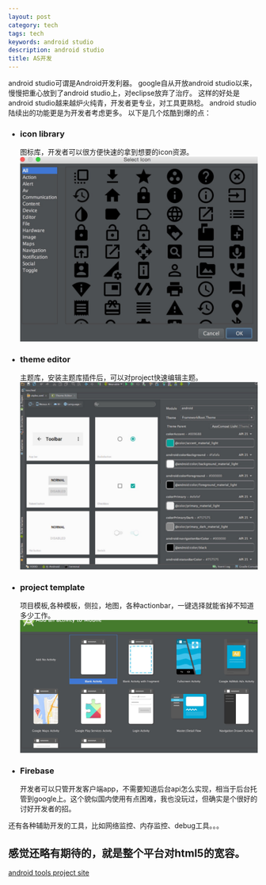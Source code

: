 ```yaml
---
layout: post
category: tech
tags: tech
keywords: android studio
description: android studio
title: AS开发
---
```


android studio可谓是Android开发利器。
google自从开放android studio以来，慢慢把重心放到了android studio上，对eclipse放弃了治疗。
这样的好处是android studio越来越炉火纯青，开发者更专业，对工具更熟稔。
android studio陆续出的功能更是为开发者考虑更多。
以下是几个炫酷到爆的点：

* ### icon library
	图标库，开发者可以很方便快速的拿到想要的icon资源。
	![img](/images/image_icon_lib.png)

* ### theme editor
	主题库，安装主题库插件后，可以对project快速编辑主题。
	![img](/images/image_as_theme.png)

* ### project template
	项目模板,各种模板，侧拉，地图，各种actionbar，一键选择就能省掉不知道多少工作。
	![img](/images/image_as_template.png)

* ### Firebase
	开发者可以只管开发客户端app，不需要知道后台api怎么实现，相当于后台托管到google上。这个貌似国内使用有点困难，我也没玩过，但确实是个很好的讨好开发者的招。

还有各种辅助开发的工具，比如网络监控、内存监控、debug工具。。。

## 感觉还略有期待的，就是整个平台对html5的宽容。


[android tools project site](http://tools.android.com/recent/androidstudio14preview1incanarychannel)

